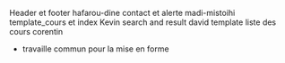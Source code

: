 Header et footer hafarou-dine
contact et alerte madi-mistoihi
template_cours et index Kevin
search and result david
template liste des cours corentin


+ travaille commun pour la mise en forme